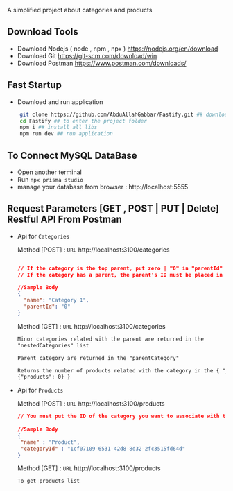 A simplified project about categories and products

## Download Tools

- Download Nodejs ( node , npm , npx ) https://nodejs.org/en/download 
- Download Git https://git-scm.com/download/win
- Download Postman https://www.postman.com/downloads/

## Fast Startup

- Download and run application

```sh
    git clone https://github.com/AbduAllahGabbar/Fastify.git ## download source code
    cd Fastify ## to enter the project folder
    npm i ## install all libs
    npm run dev ## run application
```

## To Connect MySQL DataBase

- Open another terminal
- Run `npx prisma studio`
- manage your database from browser :  http://localhost:5555


## Request Parameters [GET , POST | PUT | Delete] Restful API From Postman

- Api for `Categories`

  Method [POST] : `URL` http://localhost:3100/categories

  ```json
  
  // If the category is the top parent, put zero | "0" in "parentId" : "0"
  // If the category has a parent, the parent's ID must be placed in the "parentId"

  //Sample Body 
  {
    "name": "Category 1",
    "parentId": "0"
  }
  ```

  Method [GET] : `URL` http://localhost:3100/categories

  ```html
  Minor categories related with the parent are returned in the
  "nestedCategories" list
  ```

  ```html
  Parent category are returned in the "parentCategory"
  ```

  ```html
  Returns the number of products related with the category in the { "_count":
  {"products": 0} }
  ```

- Api for `Products`

  Method [POST] : `URL` http://localhost:3100/products

  ```json
  // You must put the ID of the category you want to associate with the product in "categoryId"
 
  //Sample Body 
  {
   "name" : "Product",
   "categoryId" : "1cf07109-6531-42d8-8d32-2fc3515fd64d"
  }
  ```
  Method [GET] : `URL` http://localhost:3100/products

  ```html
  To get products list
  ```
